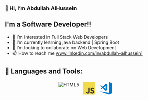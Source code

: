 
### 👋 Hi, I’m  Abdullah AlHussein
## I'm a Software Developer!!
- 👀 I’m interested in Full Stack Web Developers
- 🌱 I’m currently learning java backend | Spring Boot
- 💞️ I’m looking to collaborate on Web Development
- 📫 How to reach me  www.linkedin.com/in/abdullah-alhussein1

<!---
AbdullahAlhussein/AbdullahAlhussein is a ✨ special ✨ repository because its `README.md` (this file) appears on your GitHub profile.
You can click the Preview link to take a look at your changes.
--->

## 🧰 Languages and Tools:

<p align="center">
<img src="https://user-images.githubusercontent.com/70335592/113712264-96b8ac00-96ee-11eb-81e4-966c6ef5f08e.jpg" alt="HTML5" height="40" style="vertical-align:top; margin:4px">
<img src="https://raw.githubusercontent.com/github/explore/80688e429a7d4ef2fca1e82350fe8e3517d3494d/topics/javascript/javascript.png" alt="Javascript" height="40" style="vertical-align:top; margin:4px">
<img src="https://raw.githubusercontent.com/github/explore/80688e429a7d4ef2fca1e82350fe8e3517d3494d/topics/visual-studio-code/visual-studio-code.png" alt="VS Code" height="40" style="vertical-align:top; margin:4px">
</p>



